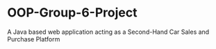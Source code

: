 # OOP-Group-6-Project
A Java based web application acting as a Second-Hand Car Sales and Purchase Platform
